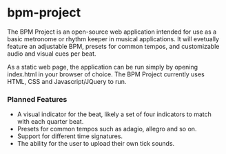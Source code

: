 # bpm-project
The BPM Project is an open-source web application intended for use as a basic metronome or rhythm keeper in musical applications. It will evetually feature an adjustable BPM, presets for common tempos, and customizable audio and visual cues per beat.

As a static web page, the application can be run simply by opening index.html in your browser of choice. The BPM Project currently uses HTML, CSS and Javascript/JQuery to run.

### Planned Features
- A visual indicator for the beat, likely a set of four indicators to match with each quarter beat.
- Presets for common tempos such as adagio, allegro and so on.
- Support for different time signatures.
- The ability for the user to upload their own tick sounds.

